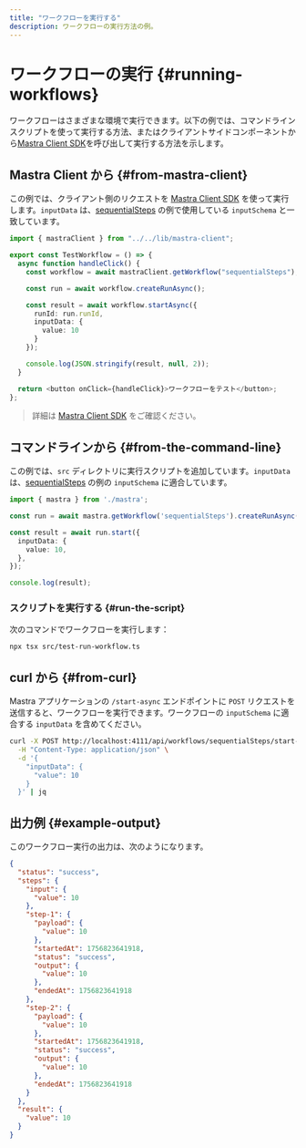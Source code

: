 ```yaml
---
title: "ワークフローを実行する"
description: ワークフローの実行方法の例。
---
```


# ワークフローの実行 \{#running-workflows\}

ワークフローはさまざまな環境で実行できます。以下の例では、コマンドラインスクリプトを使って実行する方法、またはクライアントサイドコンポーネントから[Mastra Client SDK](/docs/server-db/mastra-client)を呼び出して実行する方法を示します。

## Mastra Client から \{#from-mastra-client\}

この例では、クライアント側のリクエストを [Mastra Client SDK](/docs/server-db/mastra-client) を使って実行します。`inputData` は、[sequentialSteps](./sequential-steps) の例で使用している `inputSchema` と一致しています。

```typescript filename="src/components/test-run-workflow.tsx"
import { mastraClient } from "../../lib/mastra-client";

export const TestWorkflow = () => {
  async function handleClick() {
    const workflow = await mastraClient.getWorkflow("sequentialSteps");

    const run = await workflow.createRunAsync();

    const result = await workflow.startAsync({
      runId: run.runId,
      inputData: {
        value: 10
      }
    });

    console.log(JSON.stringify(result, null, 2));
  }

  return <button onClick={handleClick}>ワークフローをテスト</button>;
};
```

> 詳細は [Mastra Client SDK](/docs/server-db/mastra-client) をご確認ください。

## コマンドラインから \{#from-the-command-line\}

この例では、`src` ディレクトリに実行スクリプトを追加しています。`inputData` は、[sequentialSteps](./sequential-steps) の例の `inputSchema` に適合しています。

```typescript filename="src/test-run-workflow.ts" showLineNumbers copy
import { mastra } from './mastra';

const run = await mastra.getWorkflow('sequentialSteps').createRunAsync();

const result = await run.start({
  inputData: {
    value: 10,
  },
});

console.log(result);
```

### スクリプトを実行する \{#run-the-script\}

次のコマンドでワークフローを実行します：

```bash
npx tsx src/test-run-workflow.ts
```

## curl から \{#from-curl\}

Mastra アプリケーションの `/start-async` エンドポイントに `POST` リクエストを送信すると、ワークフローを実行できます。ワークフローの `inputSchema` に適合する `inputData` を含めてください。

```bash
curl -X POST http://localhost:4111/api/workflows/sequentialSteps/start-async \
  -H "Content-Type: application/json" \
  -d '{
    "inputData": {
      "value": 10
    }
  }' | jq
```

## 出力例 \{#example-output\}

このワークフロー実行の出力は、次のようになります。

```json
{
  "status": "success",
  "steps": {
    "input": {
      "value": 10
    },
    "step-1": {
      "payload": {
        "value": 10
      },
      "startedAt": 1756823641918,
      "status": "success",
      "output": {
        "value": 10
      },
      "endedAt": 1756823641918
    },
    "step-2": {
      "payload": {
        "value": 10
      },
      "startedAt": 1756823641918,
      "status": "success",
      "output": {
        "value": 10
      },
      "endedAt": 1756823641918
    }
  },
  "result": {
    "value": 10
  }
}
```

